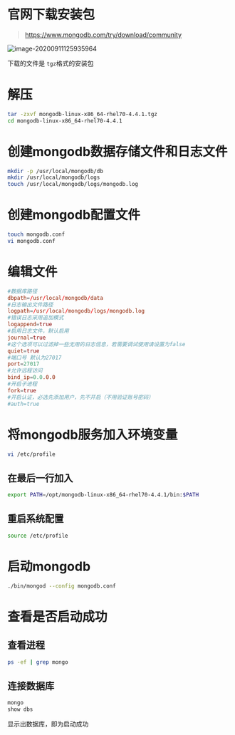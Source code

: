 # 官网下载安装包

> https://www.mongodb.com/try/download/community

![image-20200911125935964](http://39.96.170.240:81/ed4b5e7a-33e9-4cbc-a6e2-1d78d11cee31.png)

下载的文件是 `tgz`格式的安装包

# 解压

```bash
tar -zxvf mongodb-linux-x86_64-rhel70-4.4.1.tgz
cd mongodb-linux-x86_64-rhel70-4.4.1
```

# 创建mongodb数据存储文件和日志文件

```bash
mkdir -p /usr/local/mongodb/db
mkdir /usr/local/mongodb/logs
touch /usr/local/mongodb/logs/mongodb.log
```

# 创建mongodb配置文件

```bash
touch mongodb.conf
vi mongodb.conf
```

# 编辑文件

```conf
#数据库路径
dbpath=/usr/local/mongodb/data
#日志输出文件路径
logpath=/usr/local/mongodb/logs/mongodb.log
#错误日志采用追加模式
logappend=true
#启用日志文件，默认启用
journal=true
#这个选项可以过滤掉一些无用的日志信息，若需要调试使用请设置为false
quiet=true
#端口号 默认为27017
port=27017
#允许远程访问
bind_ip=0.0.0.0
#开启子进程
fork=true
#开启认证，必选先添加用户，先不开启（不用验证账号密码）
#auth=true
```

# 将mongodb服务加入环境变量

```bash
vi /etc/profile
```

## 在最后一行加入

```bash
export PATH=/opt/mongodb-linux-x86_64-rhel70-4.4.1/bin:$PATH
```

## 重启系统配置

```bash
source /etc/profile
```

# 启动mongodb

```bash
./bin/mongod --config mongodb.conf
```

# 查看是否启动成功

## 查看进程

```bash
ps -ef | grep mongo
```

## 连接数据库

```bash
mongo
show dbs
```

显示出数据库，即为启动成功